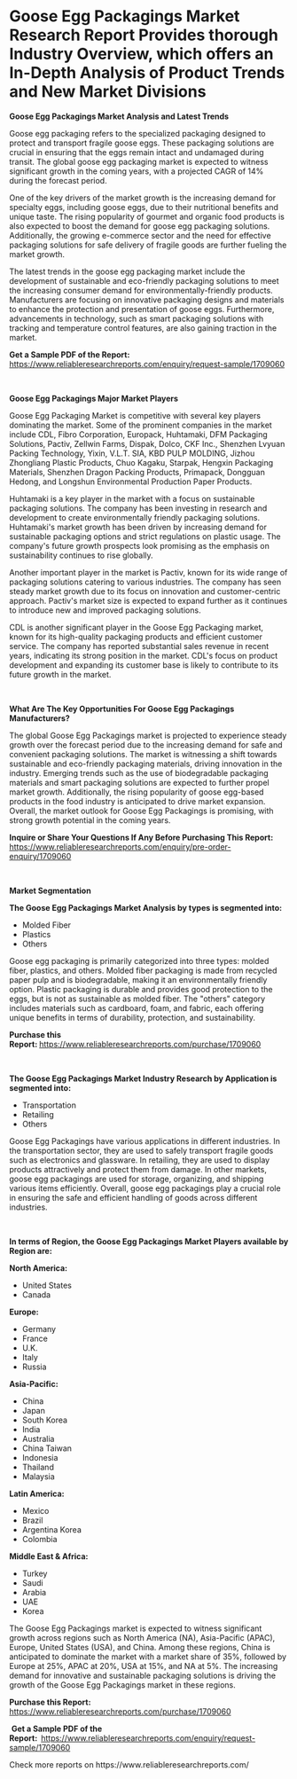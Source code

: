 <p><h1>Goose Egg Packagings Market Research Report Provides thorough Industry Overview, which offers an In-Depth Analysis of Product Trends and New Market Divisions</h1></p><p><strong>Goose Egg Packagings Market Analysis and Latest Trends</strong></p>
<p><p>Goose egg packaging refers to the specialized packaging designed to protect and transport fragile goose eggs. These packaging solutions are crucial in ensuring that the eggs remain intact and undamaged during transit. The global goose egg packaging market is expected to witness significant growth in the coming years, with a projected CAGR of 14% during the forecast period.</p><p>One of the key drivers of the market growth is the increasing demand for specialty eggs, including goose eggs, due to their nutritional benefits and unique taste. The rising popularity of gourmet and organic food products is also expected to boost the demand for goose egg packaging solutions. Additionally, the growing e-commerce sector and the need for effective packaging solutions for safe delivery of fragile goods are further fueling the market growth.</p><p>The latest trends in the goose egg packaging market include the development of sustainable and eco-friendly packaging solutions to meet the increasing consumer demand for environmentally-friendly products. Manufacturers are focusing on innovative packaging designs and materials to enhance the protection and presentation of goose eggs. Furthermore, advancements in technology, such as smart packaging solutions with tracking and temperature control features, are also gaining traction in the market.</p></p>
<p><strong>Get a Sample PDF of the Report:&nbsp;</strong> <a href="https://www.reliableresearchreports.com/enquiry/request-sample/1709060">https://www.reliableresearchreports.com/enquiry/request-sample/1709060</a></p>
<p>&nbsp;</p>
<p><strong>Goose Egg Packagings Major Market Players</strong></p>
<p><p>Goose Egg Packaging Market is competitive with several key players dominating the market. Some of the prominent companies in the market include CDL, Fibro Corporation, Europack, Huhtamaki, DFM Packaging Solutions, Pactiv, Zellwin Farms, Dispak, Dolco, CKF Inc., Shenzhen Lvyuan Packing Technology, Yixin, V.L.T. SIA, KBD PULP MOLDING, Jizhou Zhongliang Plastic Products, Chuo Kagaku, Starpak, Hengxin Packaging Materials, Shenzhen Dragon Packing Products, Primapack, Dongguan Hedong, and Longshun Environmental Production Paper Products.</p><p>Huhtamaki is a key player in the market with a focus on sustainable packaging solutions. The company has been investing in research and development to create environmentally friendly packaging solutions. Huhtamaki's market growth has been driven by increasing demand for sustainable packaging options and strict regulations on plastic usage. The company's future growth prospects look promising as the emphasis on sustainability continues to rise globally.</p><p>Another important player in the market is Pactiv, known for its wide range of packaging solutions catering to various industries. The company has seen steady market growth due to its focus on innovation and customer-centric approach. Pactiv's market size is expected to expand further as it continues to introduce new and improved packaging solutions.</p><p>CDL is another significant player in the Goose Egg Packaging market, known for its high-quality packaging products and efficient customer service. The company has reported substantial sales revenue in recent years, indicating its strong position in the market. CDL's focus on product development and expanding its customer base is likely to contribute to its future growth in the market.</p></p>
<p>&nbsp;</p>
<p><strong>What Are The Key Opportunities For Goose Egg Packagings Manufacturers?</strong></p>
<p><p>The global Goose Egg Packagings market is projected to experience steady growth over the forecast period due to the increasing demand for safe and convenient packaging solutions. The market is witnessing a shift towards sustainable and eco-friendly packaging materials, driving innovation in the industry. Emerging trends such as the use of biodegradable packaging materials and smart packaging solutions are expected to further propel market growth. Additionally, the rising popularity of goose egg-based products in the food industry is anticipated to drive market expansion. Overall, the market outlook for Goose Egg Packagings is promising, with strong growth potential in the coming years.</p></p>
<p><strong>Inquire or Share Your Questions If Any Before Purchasing This Report:</strong> <a href="https://www.reliableresearchreports.com/enquiry/pre-order-enquiry/1709060">https://www.reliableresearchreports.com/enquiry/pre-order-enquiry/1709060</a></p>
<p>&nbsp;</p>
<p><strong>Market Segmentation</strong></p>
<p><strong>The Goose Egg Packagings Market Analysis by types is segmented into:</strong></p>
<p><ul><li>Molded Fiber</li><li>Plastics</li><li>Others</li></ul></p>
<p><p>Goose egg packaging is primarily categorized into three types: molded fiber, plastics, and others. Molded fiber packaging is made from recycled paper pulp and is biodegradable, making it an environmentally friendly option. Plastic packaging is durable and provides good protection to the eggs, but is not as sustainable as molded fiber. The "others" category includes materials such as cardboard, foam, and fabric, each offering unique benefits in terms of durability, protection, and sustainability.</p></p>
<p><strong>Purchase this Report:&nbsp;</strong><a href="https://www.reliableresearchreports.com/purchase/1709060">https://www.reliableresearchreports.com/purchase/1709060</a></p>
<p>&nbsp;</p>
<p><strong>The Goose Egg Packagings Market Industry Research by Application is segmented into:</strong></p>
<p><ul><li>Transportation</li><li>Retailing</li><li>Others</li></ul></p>
<p><p>Goose Egg Packagings have various applications in different industries. In the transportation sector, they are used to safely transport fragile goods such as electronics and glassware. In retailing, they are used to display products attractively and protect them from damage. In other markets, goose egg packagings are used for storage, organizing, and shipping various items efficiently. Overall, goose egg packagings play a crucial role in ensuring the safe and efficient handling of goods across different industries.</p></p>
<p>&nbsp;</p>
<p><strong>In terms of Region, the Goose Egg Packagings Market Players available by Region are:</strong></p>
<p>
    <p> <strong> North America: </strong>
        <ul>
            <li>United States</li>
            <li>Canada</li>
        </ul>
        </p> 
    <p> <strong> Europe: </strong>
        <ul>
            <li>Germany</li>
            <li>France</li>
            <li>U.K.</li>
            <li>Italy</li>
            <li>Russia</li>
        </ul>
        </p> 
    <p> <strong> Asia-Pacific: </strong>
        <ul>
            <li>China</li>
            <li>Japan</li>
            <li>South Korea</li>
            <li>India</li>
            <li>Australia</li>
            <li>China Taiwan</li>
            <li>Indonesia</li>
            <li>Thailand</li>
            <li>Malaysia</li>
        </ul>
        </p> 
    <p> <strong> Latin America: </strong>
        <ul>
            <li>Mexico</li>
            <li>Brazil</li>
            <li>Argentina Korea</li>
            <li>Colombia</li>
        </ul>
        </p> 
    <p> <strong> Middle East & Africa: </strong>
        <ul>
            <li>Turkey</li>
            <li>Saudi</li>
            <li>Arabia</li>
            <li>UAE</li>
            <li>Korea</li>
        </ul>
    </p>
    </p>
<p><p>The Goose Egg Packagings market is expected to witness significant growth across regions such as North America (NA), Asia-Pacific (APAC), Europe, United States (USA), and China. Among these regions, China is anticipated to dominate the market with a market share of 35%, followed by Europe at 25%, APAC at 20%, USA at 15%, and NA at 5%. The increasing demand for innovative and sustainable packaging solutions is driving the growth of the Goose Egg Packagings market in these regions.</p></p>
<p><strong>Purchase this Report: </strong><a href="https://www.reliableresearchreports.com/purchase/1709060">https://www.reliableresearchreports.com/purchase/1709060</a></p>
<p>&nbsp;<strong>Get a Sample PDF of the Report:&nbsp;&nbsp;</strong><a href="https://www.reliableresearchreports.com/enquiry/request-sample/1709060">https://www.reliableresearchreports.com/enquiry/request-sample/1709060</a></p>
<p><strong></strong></p>
<p>Check more reports on https://www.reliableresearchreports.com/</p>